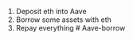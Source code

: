 1. Deposit eth into Aave
2. Borrow some assets with eth
3. Repay everything
#   A a v e - b o r r o w  
 